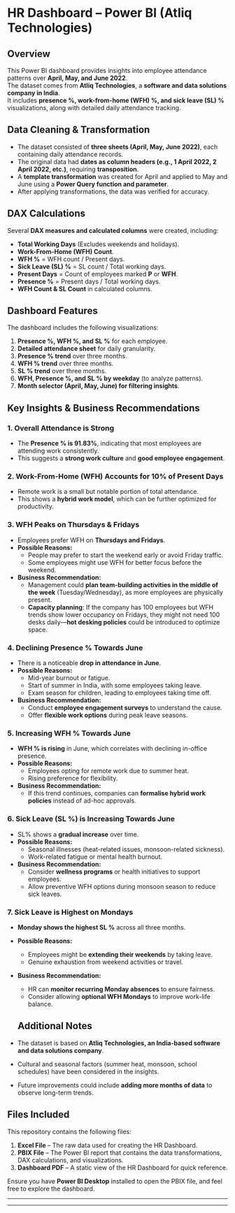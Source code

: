 # HR Dashboard – Power BI  (Atliq Technologies)

## Overview  
This Power BI dashboard provides insights into employee attendance patterns over **April, May, and June 2022**.  
The dataset comes from **Atliq Technologies**, a **software and data solutions company in India**.  
It includes **presence %, work-from-home (WFH) %, and sick leave (SL) %** visualizations, along with detailed daily attendance tracking.  

## Data Cleaning & Transformation  
- The dataset consisted of **three sheets (April, May, June 2022)**, each containing daily attendance records.  
- The original data had **dates as column headers (e.g., 1 April 2022, 2 April 2022, etc.)**, requiring **transposition**.  
- A **template transformation** was created for April and applied to May and June using a **Power Query function and parameter**.  
- After applying transformations, the data was verified for accuracy.  

## DAX Calculations  
Several **DAX measures and calculated columns** were created, including:  
- **Total Working Days** (Excludes weekends and holidays).  
- **Work-From-Home (WFH) Count**.  
- **WFH %** = WFH count / Present days.  
- **Sick Leave (SL) %** = SL count / Total working days.  
- **Present Days** = Count of employees marked **P** or **WFH**.  
- **Presence %** = Present days / Total working days.  
- **WFH Count & SL Count** in calculated columns.  

## Dashboard Features  
The dashboard includes the following visualizations:  
1. **Presence %, WFH %, and SL %** for each employee.  
2. **Detailed attendance sheet** for daily granularity.  
3. **Presence % trend** over three months.  
4. **WFH % trend** over three months.  
5. **SL % trend** over three months.  
6. **WFH, Presence %, and SL % by weekday** (to analyze patterns).  
7. **Month selector (April, May, June) for filtering insights**.  

## Key Insights & Business Recommendations  

### 1. Overall Attendance is Strong  
- The **Presence % is 91.83%**, indicating that most employees are attending work consistently.  
- This suggests a **strong work culture** and **good employee engagement**.  

### 2. Work-From-Home (WFH) Accounts for 10% of Present Days  
- Remote work is a small but notable portion of total attendance.  
- This shows a **hybrid work model**, which can be further optimized for productivity.  

### 3. WFH Peaks on Thursdays & Fridays  
- Employees prefer WFH on **Thursdays and Fridays**.  
- **Possible Reasons:**  
  - People may prefer to start the weekend early or avoid Friday traffic.  
  - Some employees might use WFH for better focus before the weekend.  
- **Business Recommendation:**  
  - Management could **plan team-building activities in the middle of the week** (Tuesday/Wednesday), as more employees are physically present.  
  - **Capacity planning**: If the company has 100 employees but WFH trends show lower occupancy on Fridays, they might not need 100 desks daily—**hot desking policies** could be introduced to optimize space.  

### 4. Declining Presence % Towards June  
- There is a noticeable **drop in attendance in June**.  
- **Possible Reasons:**  
  - Mid-year burnout or fatigue.  
  - Start of summer in India, with some employees taking leave.  
  - Exam season for children, leading to employees taking time off.  
- **Business Recommendation:**  
  - Conduct **employee engagement surveys** to understand the cause.  
  - Offer **flexible work options** during peak leave seasons.  

### 5. Increasing WFH % Towards June  
- **WFH % is rising** in June, which correlates with declining in-office presence.  
- **Possible Reasons:**  
  - Employees opting for remote work due to summer heat.  
  - Rising preference for flexibility.  
- **Business Recommendation:**  
  - If this trend continues, companies can **formalise hybrid work policies** instead of ad-hoc approvals.  

### 6. Sick Leave (SL %) is Increasing Towards June  
- SL% shows a **gradual increase** over time.  
- **Possible Reasons:**  
  - Seasonal illnesses (heat-related issues, monsoon-related sickness).  
  - Work-related fatigue or mental health burnout.  
- **Business Recommendation:**  
  - Consider **wellness programs** or health initiatives to support employees.  
  - Allow preventive WFH options during monsoon season to reduce sick leaves.  

### 7. Sick Leave is Highest on Mondays  
- **Monday shows the highest SL %** across all three months.  
- **Possible Reasons:**  
  - Employees might be **extending their weekends** by taking leave.  
  - Genuine exhaustion from weekend activities or travel.  
- **Business Recommendation:**  
  - HR can **monitor recurring Monday absences** to ensure fairness.  
  - Consider allowing **optional WFH Mondays** to improve work-life balance.
 
  ## Additional Notes  
- The dataset is based on **Atliq Technologies, an India-based software and data solutions company**.  
- Cultural and seasonal factors (summer heat, monsoon, school schedules) have been considered in the insights.  
- Future improvements could include **adding more months of data** to observe long-term trends.  

 
## Files Included  
This repository contains the following files:  
1. **Excel File** – The raw data used for creating the HR Dashboard.  
2. **PBIX File** – The Power BI report that contains the data transformations, DAX calculations, and visualizations.  
3. **Dashboard PDF** – A static view of the HR Dashboard for quick reference.  

Ensure you have **Power BI Desktop** installed to open the PBIX file, and feel free to explore the dashboard.

---


---

